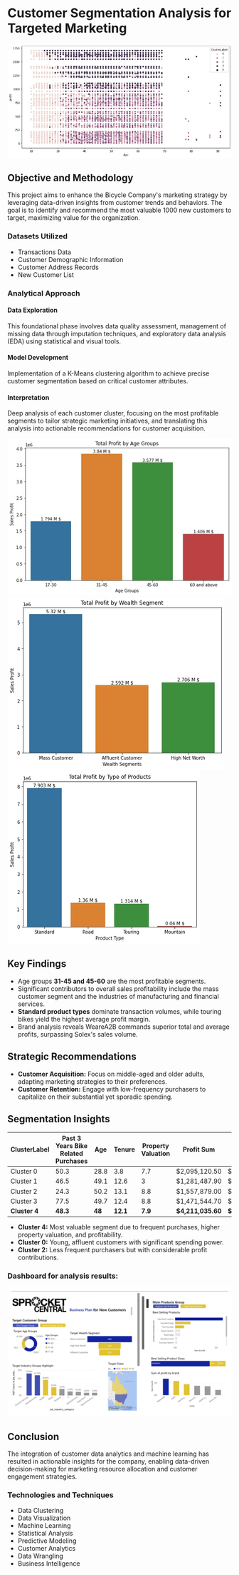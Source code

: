 
# Customer Segmentation Analysis for Targeted Marketing

![Data set clustering visualized](Items/cluster_profit.jpg)

## Objective and Methodology

This project aims to enhance the Bicycle Company's marketing strategy by leveraging data-driven insights from customer trends and behaviors. The goal is to identify and recommend the most valuable 1000 new customers to target, maximizing value for the organization.

### Datasets Utilized
- Transactions Data
- Customer Demographic Information
- Customer Address Records
- New Customer List

### Analytical Approach

#### Data Exploration
This foundational phase involves data quality assessment, management of missing data through imputation techniques, and exploratory data analysis (EDA) using statistical and visual tools.

#### Model Development
Implementation of a K-Means clustering algorithm to achieve precise customer segmentation based on critical customer attributes.

#### Interpretation
Deep analysis of each customer cluster, focusing on the most profitable segments to tailor strategic marketing initiatives, and translating this analysis into actionable recommendations for customer acquisition.

![Age and Sales Analysis](Items/Age_sales.jpg)
![Wealth and Sales Analysis](Items/Wealth_sales.jpg)
![Product and Sales Analysis](Items/Product_sales.jpg)

## Key Findings
- Age groups **31-45 and 45-60** are the most profitable segments.
- Significant contributors to overall sales profitability include the mass customer segment and the industries of manufacturing and financial services.
- **Standard product types** dominate transaction volumes, while touring bikes yield the highest average profit margin.
- Brand analysis reveals WeareA2B commands superior total and average profits, surpassing Solex's sales volume.

## Strategic Recommendations
- **Customer Acquisition:** Focus on middle-aged and older adults, adapting marketing strategies to their preferences.
- **Customer Retention:** Engage with low-frequency purchasers to capitalize on their substantial yet sporadic spending.

## Segmentation Insights

| ClusterLabel | Past 3 Years Bike Related Purchases | Age  | Tenure | Property Valuation | Profit Sum      | Profit Mean | Owns Car | Affluent Customer | High Net Worth | Mass Customer |
|--------------|------------------------------------|------|--------|--------------------|-----------------|-------------|----------|-------------------|----------------|---------------|
| Cluster 0    | 50.3                               | 28.8 | 3.8    | 7.7                | $2,095,120.50   | $493.20     | 0.5      | 0.3               | 0.2            | 0.5           |
| Cluster 1    | 46.5                               | 49.1 | 12.6   | 3                  | $1,281,487.90   | $432.80     | 0.4      | 0.2               | 0.3            | 0.5           |
| Cluster 2    | 24.3                               | 50.2 | 13.1   | 8.8                | $1,557,879.00   | $324.20     | 0.5      | 0.2               | 0.2            | 0.5           |
| Cluster 3    | 77.5                               | 49.7 | 12.4   | 8.8                | $1,471,544.70   | $353.10     | 0.5      | 0.2               | 0.3            | 0.5           |
| **Cluster 4**| **48.3**                           | **48**| **12.1**| **7.9**          | **$4,211,035.60**| **$1,374.80**| **0.5** | **0.2**           | **0.3**        | **0.5**       |

- **Cluster 4:** Most valuable segment due to frequent purchases, higher property valuation, and profitability.
- **Cluster 0:** Young, affluent customers with significant spending power.
- **Cluster 2:** Less frequent purchasers but with considerable profit contributions.

### Dashboard for analysis results:

![Dashboard](Items/dashboard.png)

## Conclusion

The integration of customer data analytics and machine learning has resulted in actionable insights for the company, enabling data-driven decision-making for marketing resource allocation and customer engagement strategies.

### Technologies and Techniques
- Data Clustering
- Data Visualization
- Machine Learning
- Statistical Analysis
- Predictive Modeling
- Customer Analytics
- Data Wrangling
- Business Intelligence
